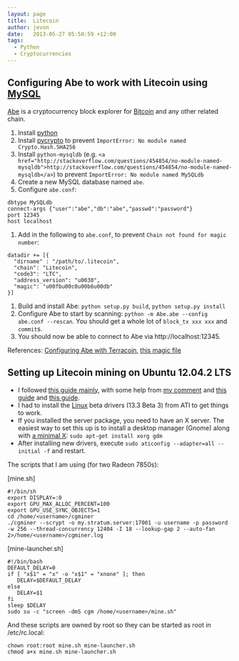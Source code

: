 ```yaml
---
layout: page
title:  Litecoin
author: jevon
date:   2013-05-27 05:50:59 +12:00
tags:
  - Python
  - Cryptocurrencies
---
```


## Configuring Abe to work with Litecoin using [MySQL](MySQL.md)

<a href="https://github.com/jtobey/bitcoin-abe">Abe</a> is a cryptocurrency block explorer for [Bitcoin](Bitcoin.md) and any other related chain.

1. Install [python](Python.md)
1. Install <a href="https://www.dlitz.net/software/pycrypto/">pycrypto</a> to prevent `ImportError: No module named Crypto.Hash.SHA256`
1. Install `python-mysqldb` (e.g. `<a href="http://stackoverflow.com/questions/454854/no-module-named-mysqldb">http://stackoverflow.com/questions/454854/no-module-named-mysqldb</a>`) to prevent `ImportError: No module named MySQLdb`
1. Create a new MySQL database named `abe`.
1. Configure `abe.conf`:
```
dbtype MySQLdb
connect-args {"user":"abe","db":"abe","passwd":"password"}
port 12345
host localhost
```

1. Add in the following to `abe.conf`, to prevent `Chain not found for magic number`:
```
datadir += [{
  "dirname" : "/path/to/.litecoin",
  "chain": "Litecoin",
  "code3": "LTC",
  "address_version": "u0030",
  "magic": "u00fbu00c0u00b6u00db"
}]
```

1. Build and install Abe: `python setup.py build`, `python setup.py install`
1. Configure Abe to start by scanning: `python -m Abe.abe --config abe.conf --rescan`. You should get a whole lot of `block_tx xxx xxx` and `commit`s.
1. You should now be able to connect to Abe via http://localhost:12345.

References: <a href="https://bitcointalk.org/index.php?topic=131781.0">Configuring Abe with Terracoin</a>, <a href="http://pastebin.com/tyf2xN9t">this magic file</a>

## Setting up Litecoin mining on Ubuntu 12.04.2 LTS

* I followed <a href="http://www.reddit.com/r/litecoinmining/comments/1c4n7i/guide_getting_started_with_n_x_radeon_7950_on/">this guide mainly</a>, with some help from <a href="http://www.reddit.com/r/litecoinmining/comments/1c4n7i/guide_getting_started_with_n_x_radeon_7950_on/ca6t3hb">my comment</a> and <a href="http://www.cryptobadger.com/2013/04/build-a-litecoin-mining-rig-linux/">this guide</a> and <a href="https://docs.google.com/document/d/1Gw7YPYgMgNNU42skibULbJJUx_suP_CpjSEdSi8_z9U/preview?sle=true#">this guide</a>.
* I had to install the [Linux](Linux.md) beta drivers (13.3 Beta 3) from ATI to get things to work.
* If you installed the server package, you need to have an X server. The easiest way to set this up is to install a desktop manager (Gnome) along with <a href="https://help.ubuntu.com/community/ServerGUI#X11_Server_Installation">a minimal X</a>: `sudo apt-get install xorg gdm`
* After installing new drivers, execute `sudo aticonfig --adapter=all --initial -f` and restart.

The scripts that I am using (for two Radeon 7850s):

[mine.sh]
```
#!/bin/sh
export DISPLAY=:0
export GPU_MAX_ALLOC_PERCENT=100
export GPU_USE_SYNC_OBJECTS=1
cd /home/<username>/cgminer
./cgminer --scrypt -o my.stratum.server:17001 -u username -p password -w 256 --thread-concurrency 12404 -I 18 --lookup-gap 2 --auto-fan 2>/home/<username>/cgminer.log
```

[mine-launcher.sh]
```
#!/bin/bash
DEFAULT_DELAY=0
if [ "x$1" = "x" -o "x$1" = "xnone" ]; then
   DELAY=$DEFAULT_DELAY
else
   DELAY=$1
fi
sleep $DELAY
sudo su -c "screen -dmS cgm /home/<username>/mine.sh"
```

And these scripts are owned by root so they can be started as root in /etc/rc.local:

```
chown root:root mine.sh mine-launcher.sh
chmod a+x mine.sh mine-launcher.sh
```
